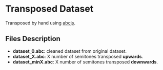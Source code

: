 # Transposed Dataset

Transposed by hand using [abcjs](https://paulrosen.github.io/abcjs/examples/output-transpose.html).

## Files Description

- **dataset_0.abc**: cleaned dataset from original dataset.
- **dataset_X.abc**: X number of semitones transposed **upwards**.
- **dataset_minX.abc**: X number of semitones transposed **downwards**.
